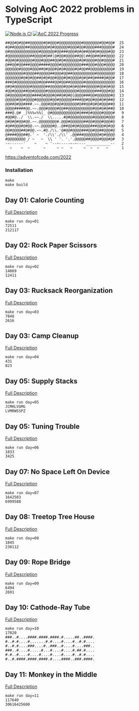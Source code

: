 # Solving AoC 2022 problems in TypeScript

[![Node.js CI](https://github.com/hnatiukr/aoc-2022/actions/workflows/node.js.yml/badge.svg)](https://github.com/hnatiukr/aoc-2022/actions/workflows/node.js.yml)
[![AoC 2022 Progress](https://img.shields.io/endpoint?url=https://raw.githubusercontent.com/hnatiukr/aoc-2022/main/.github/badges/2022.json)](/day/)

```console
##@@#@#@@##@@@@@@#@#@@@#@@@@@@@@@@#@@@@@@@#@@#@@#  25
#@##@@@@@##@@@@@@@@#@#@@@@@@#@@@#@@#@@@@###@@@@@#  24
@#@@@@@@@@@@@@@#@@@@@@#@@###@@@#@#@##@@#@#@@@@#@@  23
#@@@@@@@@@@##@@@@#@##|@#@@#@@@@##@@|##@@##@##@@@@  22
#@@#@#@@@@@@#@@@#@@@##@@#@#@@@@@@#@#@@@@#@@#@@@@#  21
@##@@#@@###@@@@#####@@@@#@@@@@@@@@###@@@#@@@#@@@@  20
@@@@@@#@@@@#@@@##@#@@@#@#@#@@@@#@#@@##@@@@@@@@@@#  19
@@@@@@@@#@@@@##@@@@@##@@@#@@##@@@@@@@@@@#@@@@@@@@  18
@@@@@@@#@#@#@@##@#@#@@#@@@#@#@@@@#@#@##@####@#@@#  17
###@#@@@@@@@@@@#@@####@@#@@##@@@@@@#@@@@@@@@@@@@@  16
@#@#@@@@@@@#@@@@@@##@@@@@@#@@#@#@@##@@@@@#@@#@#@@  15
#@@#@@@@##@@#@@@@@#@@@@@@@@@@@@@#@@@@@@@###@@@#@@  14
@#@@@@@@#@@@####@#@@@#@##@#@#@|@@@@###@@#@@@@@@#@  13
@@@@@#@@#@@@@#@@@@@@#@@#@@@@@@####@@#@@#@@#@#@##@  12
@@##@#@@####.~~.@@@#@@#@@#@@@@@@#@##@@#@#@#@@@##@  11
@@@@#####@@.~~.@@@#@@@@#@@##@@@@@@@@@@@#@@#@#@##@  10
###@.@# _|%%%=%%|_ @#@@@@@@@@@@@#@###@#@@@@#@@@@#   9
#@@#@../  \\.~~./  \\.....#@#@@@@@@@@@@#@@@@@#@@@   8
@#@#@#@@#@@.~~.@@@@@@@@#.@@@#@@@@@@##@@#@@@#@@@#@   7
#@##@@@#@#@@.~~.@@@@@#@..@##@@#@#@@@@@###@@@#@#@@   6
@@#@@@@##@#@@.~~.#@./\\.'@#@@#@@@@###@@#@@##@@@#@   5
@####@@@##@.' ~  './\\'./\\' .@@###@@@@@@@#@#@@@@   4
#@@@@@@@@_/ ~   ~  \\ ' '. '.'.@@@@@##@@@@#@@@#@#   3
-~------'    ~    ~ '--~-----~-~----___________--   2
  ~    ~  ~      ~     ~ ~   ~     ~  ~  ~   ~      1
```

https://adventofcode.com/2022

### Installation

```console
make
make build
```

## Day 01: Calorie Counting

[Full Description](https://github.com/hnatiukr/aoc-2022/tree/main/day/01)

```console
make run day=01
72511
212117
```

## Day 02: Rock Paper Scissors

[Full Description](https://github.com/hnatiukr/aoc-2022/tree/main/day/02)

```console
make run day=02
14069
12411
```

## Day 03: Rucksack Reorganization

[Full Description](https://github.com/hnatiukr/aoc-2022/tree/main/day/03)

```console
make run day=03
7848
2616
```

## Day 03: Camp Cleanup

[Full Description](https://github.com/hnatiukr/aoc-2022/tree/main/day/04)

```console
make run day=04
431
823
```

## Day 05: Supply Stacks

[Full Description](https://github.com/hnatiukr/aoc-2022/tree/main/day/05)

```console
make run day=05
JCMHLVGMG
LVMRWSSPZ
```

## Day 05: Tuning Trouble

[Full Description](https://github.com/hnatiukr/aoc-2022/tree/main/day/06)

```console
make run day=06
1833
3425
```

## Day 07: No Space Left On Device

[Full Description](https://github.com/hnatiukr/aoc-2022/tree/main/day/07)

```console
make run day=07
1642503
6999588
```

## Day 08: Treetop Tree House

[Full Description](https://github.com/hnatiukr/aoc-2022/tree/main/day/08)

```console
make run day=08
1845
230112
```

## Day 09: Rope Bridge

[Full Description](https://github.com/hnatiukr/aoc-2022/tree/main/day/09)

```console
make run day=09
6494
2691
```

## Day 10: Cathode-Ray Tube

[Full Description](https://github.com/hnatiukr/aoc-2022/tree/main/day/10)

```console
make run day=10
17020
###..#....####.####.####.#.....##..####.
#..#.#....#.......#.#....#....#..#.#....
#..#.#....###....#..###..#....#....###..
###..#....#.....#...#....#....#.##.#....
#.#..#....#....#....#....#....#..#.#....
#..#.####.####.####.#....####..###.####.
```

## Day 11: Monkey in the Middle

[Full Description](https://github.com/hnatiukr/aoc-2022/tree/main/day/11)

```console
make run day=11
117640
30616425600
```
